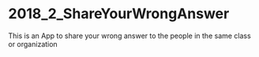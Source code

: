 # 2018_2_ShareYourWrongAnswer
This is an App to share your wrong answer to the people in the same class or organization 
